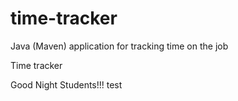 # time-tracker
Java (Maven) application for tracking time on the job

Time tracker

Good Night Students!!! test
